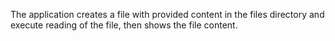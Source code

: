The application creates a file with provided content in the files directory and execute reading of the file, then shows the file content.
